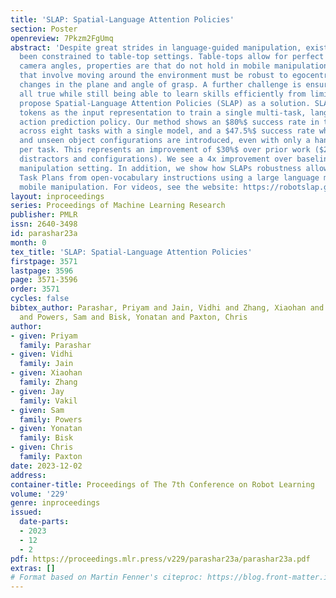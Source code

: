 ```yaml
---
title: 'SLAP: Spatial-Language Attention Policies'
section: Poster
openreview: 7Pkzm2FgUmq
abstract: 'Despite great strides in language-guided manipulation, existing work has
  been constrained to table-top settings. Table-tops allow for perfect and consistent
  camera angles, properties are that do not hold in mobile manipulation. Task plans
  that involve moving around the environment must be robust to egocentric views and
  changes in the plane and angle of grasp. A further challenge is ensuring this is
  all true while still being able to learn skills efficiently from limited data. We
  propose Spatial-Language Attention Policies (SLAP) as a solution. SLAP uses three-dimensional
  tokens as the input representation to train a single multi-task, language-conditioned
  action prediction policy. Our method shows an $80%$ success rate in the real world
  across eight tasks with a single model, and a $47.5%$ success rate when unseen clutter
  and unseen object configurations are introduced, even with only a handful of examples
  per task. This represents an improvement of $30%$ over prior work ($20%$ given unseen
  distractors and configurations). We see a 4x improvement over baseline in mobile
  manipulation setting. In addition, we show how SLAPs robustness allows us to execute
  Task Plans from open-vocabulary instructions using a large language model for multi-step
  mobile manipulation. For videos, see the website: https://robotslap.github.io'
layout: inproceedings
series: Proceedings of Machine Learning Research
publisher: PMLR
issn: 2640-3498
id: parashar23a
month: 0
tex_title: 'SLAP: Spatial-Language Attention Policies'
firstpage: 3571
lastpage: 3596
page: 3571-3596
order: 3571
cycles: false
bibtex_author: Parashar, Priyam and Jain, Vidhi and Zhang, Xiaohan and Vakil, Jay
  and Powers, Sam and Bisk, Yonatan and Paxton, Chris
author:
- given: Priyam
  family: Parashar
- given: Vidhi
  family: Jain
- given: Xiaohan
  family: Zhang
- given: Jay
  family: Vakil
- given: Sam
  family: Powers
- given: Yonatan
  family: Bisk
- given: Chris
  family: Paxton
date: 2023-12-02
address:
container-title: Proceedings of The 7th Conference on Robot Learning
volume: '229'
genre: inproceedings
issued:
  date-parts:
  - 2023
  - 12
  - 2
pdf: https://proceedings.mlr.press/v229/parashar23a/parashar23a.pdf
extras: []
# Format based on Martin Fenner's citeproc: https://blog.front-matter.io/posts/citeproc-yaml-for-bibliographies/
---
```

